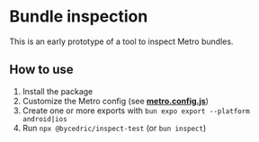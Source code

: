 # Bundle inspection

This is an early prototype of a tool to inspect Metro bundles.

## How to use

1. Install the package
2. Customize the Metro config (see [**metro.config.js**](./metro.config.js))
3. Create one or more exports with `bun expo export --platform android|ios`
4. Run `npx @bycedric/inspect-test` (or `bun inspect`)
